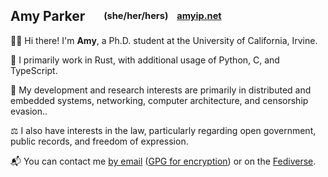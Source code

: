 ## Amy Parker &nbsp;&nbsp;&nbsp;&nbsp;&nbsp;<sup><sub>(she/her/hers)&nbsp;&nbsp;&nbsp; [amyip.net](http://amyip.net)</sub></sup> &nbsp;&nbsp;&nbsp;

👋🏼 Hi there! I'm **Amy**, a Ph.D. student at the University of California, Irvine.

🦀 I primarily work in Rust, with additional usage of Python, C, and TypeScript.

🐧 My development and research interests are primarily in distributed and embedded systems, networking, computer architecture, and censorship evasion.. 

⚖️ I also have interests in the law, particularly regarding open government, public records, and freedom of expression.

📬 You can contact me [by email](mailto:amy@amyip.net) ([GPG for encryption](https://keys.openpgp.org/vks/v1/by-fingerprint/7786034BD52149F51B0A2A14B1122F04E962DDC5)) or on the [Fediverse](https://transfem.social/@amyipdev).
